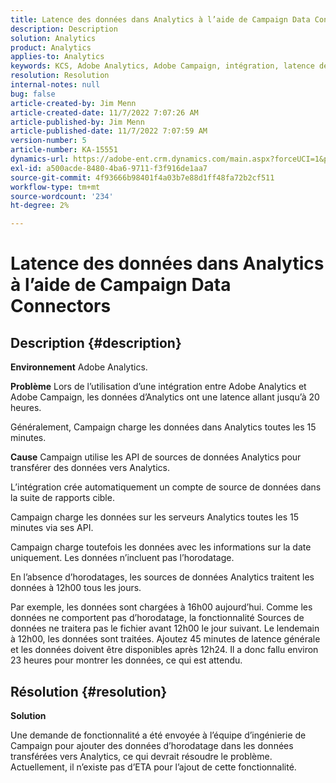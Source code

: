 ```yaml
---
title: Latence des données dans Analytics à l’aide de Campaign Data Connectors
description: Description
solution: Analytics
product: Analytics
applies-to: Analytics
keywords: KCS, Adobe Analytics, Adobe Campaign, intégration, latence des données, Campaign Data Connectors, horodatage, horodatage
resolution: Resolution
internal-notes: null
bug: false
article-created-by: Jim Menn
article-created-date: 11/7/2022 7:07:26 AM
article-published-by: Jim Menn
article-published-date: 11/7/2022 7:07:59 AM
version-number: 5
article-number: KA-15551
dynamics-url: https://adobe-ent.crm.dynamics.com/main.aspx?forceUCI=1&pagetype=entityrecord&etn=knowledgearticle&id=a15466d0-6a5e-ed11-9561-6045bd0065f9
exl-id: a500acde-8480-4ba6-9711-f3f916de1aa7
source-git-commit: 4f93666b98401f4a03b7e88d1ff48fa72b2cf511
workflow-type: tm+mt
source-wordcount: '234'
ht-degree: 2%

---
```


# Latence des données dans Analytics à l’aide de Campaign Data Connectors

## Description {#description}


<b>Environnement</b>
Adobe Analytics.

<b>Problème</b>
Lors de l’utilisation d’une intégration entre Adobe Analytics et Adobe Campaign, les données d’Analytics ont une latence allant jusqu’à 20 heures.

Généralement, Campaign charge les données dans Analytics toutes les 15 minutes.

<b>Cause</b>
Campaign utilise les API de sources de données Analytics pour transférer des données vers Analytics.

L’intégration crée automatiquement un compte de source de données dans la suite de rapports cible.

Campaign charge les données sur les serveurs Analytics toutes les 15 minutes via ses API.

Campaign charge toutefois les données avec les informations sur la date uniquement. Les données n’incluent pas l’horodatage.

En l’absence d’horodatages, les sources de données Analytics traitent les données à 12h00 tous les jours.

Par exemple, les données sont chargées à 16h00 aujourd’hui. Comme les données ne comportent pas d’horodatage, la fonctionnalité Sources de données ne traitera pas le fichier avant 12h00 le jour suivant. Le lendemain à 12h00, les données sont traitées. Ajoutez 45 minutes de latence générale et les données doivent être disponibles après 12h24. Il a donc fallu environ 23 heures pour montrer les données, ce qui est attendu.


## Résolution {#resolution}


<b>Solution</b>

Une demande de fonctionnalité a été envoyée à l’équipe d’ingénierie de Campaign pour ajouter des données d’horodatage dans les données transférées vers Analytics, ce qui devrait résoudre le problème. Actuellement, il n’existe pas d’ETA pour l’ajout de cette fonctionnalité.
